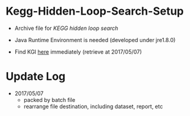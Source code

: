 # Kegg-Hidden-Loop-Search-Setup

* Archive file for *KEGG hidden loop search*
* Java Runtime Environment is needed (developed under jre1.8.0)

* Find KGI [here](https://github.com/imprld01/Kegg-Hidden-Loop-Search/tree/master/res/Kgml_Information/ko) immediately (retrieve at 2017/05/07)

# Update Log

* 2017/05/07
  * packed by batch file
  * rearrange file destination, including dataset, report, etc
